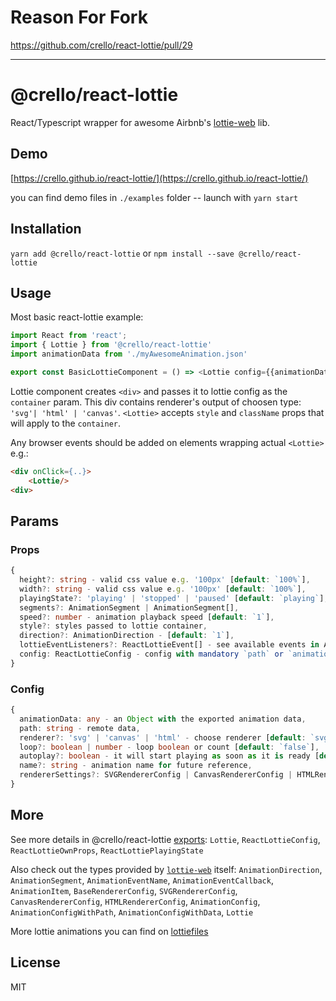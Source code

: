 # Reason For Fork
https://github.com/crello/react-lottie/pull/29

--- 

# @crello/react-lottie

React/Typescript wrapper for awesome Airbnb's [lottie-web](https://github.com/airbnb/lottie-web) lib.

## Demo 
[https://crello.github.io/react-lottie/](https://crello.github.io/react-lottie/)

you can find demo files in `./examples` folder -- launch with `yarn start`

## Installation
`yarn add @crello/react-lottie` or `npm install --save @crello/react-lottie`

## Usage
Most basic react-lottie example:
```typescript
import React from 'react';
import { Lottie } from '@crello/react-lottie'
import animationData from './myAwesomeAnimation.json'

export const BasicLottieComponent = () => <Lottie config={{animationData: animationData}}>
```

Lottie component creates `<div>` and passes it to lottie config as the `container` param. This div contains renderer's output of choosen type: `'svg'| 'html' | 'canvas'`. `<Lottie>` accepts `style` and `className` props that will apply to the `container`. 

Any browser events should be added on elements wrapping actual `<Lottie>` e.g.:
```html
<div onClick={..}>
    <Lottie/>
<div>
```

## Params

### Props
```typescript
{
  height?: string - valid css value e.g. '100px' [default: `100%`],
  width?: string - valid css value e.g. '100px' [default: `100%`],
  playingState?: 'playing' | 'stopped' | 'paused' [default: `playing`],
  segments?: AnimationSegment | AnimationSegment[],
  speed?: number - animation playback speed [default: `1`],
  style?: styles passed to lottie container,
  direction?: AnimationDirection - [default: `1`],
  lottieEventListeners?: ReactLottieEvent[] - see available events in AnimationEventName from 'lottie-web',
  config: ReactLottieConfig - config with mandatory `path` or `animationData`,
}
```

### Config
```typescript
{
  animationData: any - an Object with the exported animation data,
  path: string - remote data,
  renderer?: 'svg' | 'canvas' | 'html' - choose renderer [default: `svg`],
  loop?: boolean | number - loop boolean or count [default: `false`],
  autoplay?: boolean - it will start playing as soon as it is ready [default: `true`],
  name?: string - animation name for future reference,
  rendererSettings?: SVGRendererConfig | CanvasRendererConfig | HTMLRendererConfig,
}
```

## More

See more details in @crello/react-lottie [exports](https://github.com/crello/react-lottie/blob/master/src/components/Lottie/interface.ts): `Lottie`, `ReactLottieConfig`, `ReactLottieOwnProps`, `ReactLottiePlayingState`

Also check out the types provided by [`lottie-web`](https://github.com/airbnb/lottie-web/blob/master/index.d.ts) itself: `AnimationDirection`, `AnimationSegment`, `AnimationEventName`, `AnimationEventCallback`, `AnimationItem`, `BaseRendererConfig`, `SVGRendererConfig`, `CanvasRendererConfig`, `HTMLRendererConfig`, `AnimationConfig`, `AnimationConfigWithPath`, `AnimationConfigWithData`, `Lottie`

More lottie animations you can find on [lottiefiles](https://www.lottiefiles.com/)

## License
MIT
